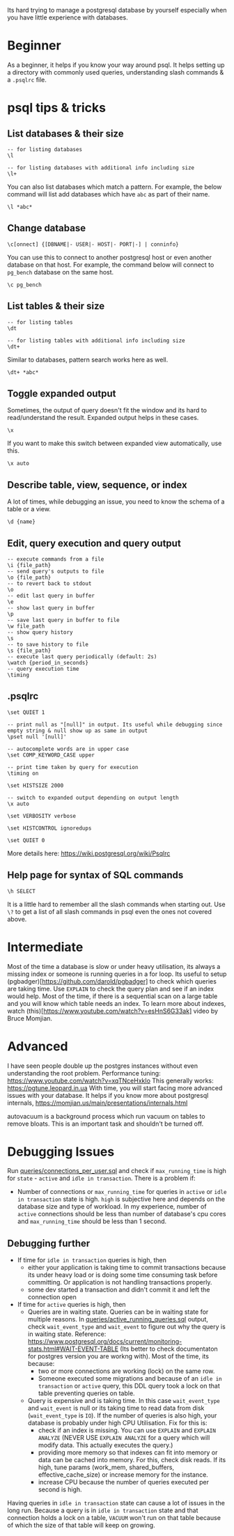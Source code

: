 Its hard trying to manage a postgresql database by yourself especially when you have little experience with databases.

# Beginner
As a beginner, it helps if you know your way around psql. It helps setting up a directory with commonly used queries, understanding slash commands & a `.psqlrc` file.

# psql tips & tricks

## List databases & their size
```
-- for listing databases
\l

-- for listing databases with additional info including size
\l+
```
You can also list databases which match a pattern. For example, the below command will list add databases which have `abc` as part of their name.
```
\l *abc*
```

## Change database
```
\c[onnect] {[DBNAME|- USER|- HOST|- PORT|-] | conninfo}
```
You can use this to connect to another postgresql host or even another database on that host. For example, the command below will connect to `pg_bench` database on the same host.
```
\c pg_bench
```

## List tables & their size
```
-- for listing tables
\dt

-- for listing tables with additional info including size
\dt+
```
Similar to databases, pattern search works here as well.
```
\dt+ *abc*
```

## Toggle expanded output
Sometimes, the output of query doesn't fit the window and its hard to read/understand the result. Expanded output helps in these cases.
```
\x
```
If you want to make this switch between expanded view automatically, use this.
```
\x auto
```

## Describe table, view, sequence, or index
A lot of times, while debugging an issue, you need to know the schema of a table or a view.
```
\d {name}
```

## Edit, query execution and query output
```
-- execute commands from a file
\i {file_path}
-- send query's outputs to file
\o {file_path}
-- to revert back to stdout
\o
-- edit last query in buffer
\e
-- show last query in buffer
\p
-- save last query in buffer to file
\w file_path
-- show query history
\s
-- to save history to file
\s {file_path}
-- execute last query periodically (default: 2s)
\watch {period_in_seconds}
-- query execution time
\timing
```

## .psqlrc

```
\set QUIET 1

-- print null as "[null]" in output. Its useful while debugging since empty string & null show up as same in output
\pset null '[null]'

-- autocomplete words are in upper case
\set COMP_KEYWORD_CASE upper

-- print time taken by query for execution
\timing on

\set HISTSIZE 2000

-- switch to expanded output depending on output length
\x auto

\set VERBOSITY verbose

\set HISTCONTROL ignoredups

\set QUIET 0
```
More details here: https://wiki.postgresql.org/wiki/Psqlrc

## Help page for syntax of SQL commands
```
\h SELECT
```

It is a little hard to remember all the slash commands when starting out. Use `\?` to get a list of all slash commands in psql even the ones not covered above.


# Intermediate
Most of the time a database is slow or under heavy utilisation, its always a missing index or someone is running queries in a for loop. Its useful to setup (pgbadger)[https://github.com/darold/pgbadger] to check which queries are taking time. Use `EXPLAIN` to check the query plan and see if an index would help. Most of the time, if  there is a sequential scan on a large table and you will know which table needs an index.
To learn more about indexes, watch (this)[https://www.youtube.com/watch?v=esHnS6G33ak] video by Bruce Momjian.


# Advanced
I have seen people double up the postgres instances without even understanding the root problem. Performance tuning: https://www.youtube.com/watch?v=xqTNceHxkIo
This generally works: https://pgtune.leopard.in.ua
With time, you will start facing more advanced issues with your database. It helps if you know more about postgresql internals, https://momjian.us/main/presentations/internals.html

autovacuum is a background process which run vacuum on tables to remove bloats. This is an important task and shouldn't be turned off.

# Debugging Issues
Run [queries/connections_per_user.sql](queries/connections_per_user.sql) and check if `max_running_time` is high for `state` - `active` and `idle in transaction`. There is a problem if:
 - Number of connections or `max_running_time` for queries in `active` or `idle in transaction` state is high. `high` is subjective here and depends on the database size and type of workload. In my experience, number of `active` connections should be less than number of database's cpu cores and `max_running_time` should be less than 1 second.

## Debugging further
 * If time for `idle in transaction` queries is high, then
    - either your application is taking time to commit transactions because its under heavy load or is doing some time consuming task before committing. Or application is not handling transactions properly.
    - some dev started a transaction and didn't commit it and left the connection open
 * If time for `active` queries is high, then
    - Queries are in waiting state. Queries can be in waiting state for multiple reasons. In [queries/active_running_queries.sql](queries/active_running_queries.sql) output, check `wait_event_type` and `wait_event` to figure out why the query is in waiting state. Reference: https://www.postgresql.org/docs/current/monitoring-stats.html#WAIT-EVENT-TABLE (Its better to check documentaton for postgres version you are workng with). Most of the time, its because:
      - two or more connections are working (lock) on the same row.
      - Someone executed some migrations and because of an `idle in transaction` or `active` query, this DDL query took a lock on that table preventing queries on table.
    - Query is expensive and is taking time. In this case `wait_event_type` and `wait_event` is null or its taking time to read data from disk (`wait_event_type` is `IO`). If the number of queries is also high, your database is probably under high CPU Utilisation. Fix for this is:
      - check if an index is missing. You can use `EXPLAIN` and `EXPLAIN ANALYZE` (NEVER USE `EXPLAIN ANALYZE` for a query which will modify data. This actually executes the query.)
      - providing more memory so that indexes can fit into memory or data can be cached into memory. For this, check disk reads. If its high, tune params (work_mem, shared_buffers, effective_cache_size) or increase memory for the instance.
      - increase CPU because the number of queries executed per second is high.

Having queries in `idle in transaction` state can cause a lot of issues in the long run. Because a query is in `idle in transaction` state and that connection holds a lock on a table, `VACUUM` won't run on that table because of which the size of that table will keep on growing.
